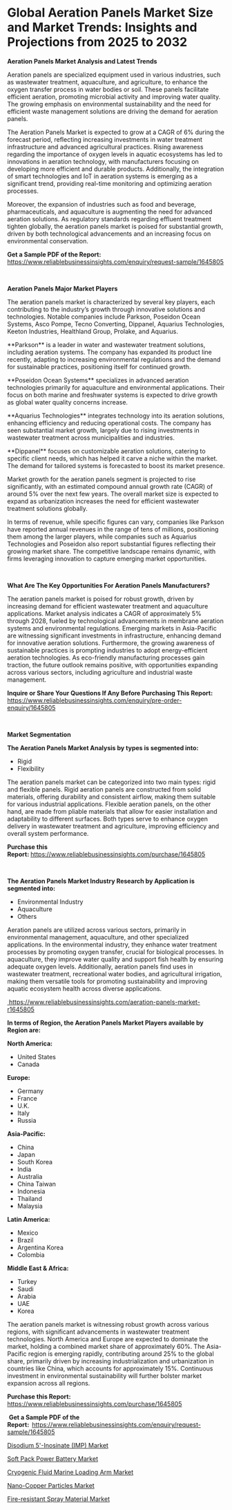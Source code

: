 <p><h1>Global Aeration Panels Market Size and Market Trends: Insights and Projections from 2025 to 2032</h1></p><p><strong>Aeration Panels Market Analysis and Latest Trends</strong></p>
<p><p>Aeration panels are specialized equipment used in various industries, such as wastewater treatment, aquaculture, and agriculture, to enhance the oxygen transfer process in water bodies or soil. These panels facilitate efficient aeration, promoting microbial activity and improving water quality. The growing emphasis on environmental sustainability and the need for efficient waste management solutions are driving the demand for aeration panels.</p><p>The Aeration Panels Market is expected to grow at a CAGR of 6% during the forecast period, reflecting increasing investments in water treatment infrastructure and advanced agricultural practices. Rising awareness regarding the importance of oxygen levels in aquatic ecosystems has led to innovations in aeration technology, with manufacturers focusing on developing more efficient and durable products. Additionally, the integration of smart technologies and IoT in aeration systems is emerging as a significant trend, providing real-time monitoring and optimizing aeration processes.</p><p>Moreover, the expansion of industries such as food and beverage, pharmaceuticals, and aquaculture is augmenting the need for advanced aeration solutions. As regulatory standards regarding effluent treatment tighten globally, the aeration panels market is poised for substantial growth, driven by both technological advancements and an increasing focus on environmental conservation.</p></p>
<p><strong>Get a Sample PDF of the Report:&nbsp;</strong> <a href="https://www.reliablebusinessinsights.com/enquiry/request-sample/1645805?utm_campaign=1138&utm_medium=2&utm_source=Github&utm_content=ia&utm_term=29032025&utm_id=aeration-panels">https://www.reliablebusinessinsights.com/enquiry/request-sample/1645805</a></p>
<p>&nbsp;</p>
<p><strong>Aeration Panels Major Market Players</strong></p>
<p><p>The aeration panels market is characterized by several key players, each contributing to the industry’s growth through innovative solutions and technologies. Notable companies include Parkson, Poseidon Ocean Systems, Asco Pompe, Tecno Converting, Dippanel, Aquarius Technologies, Keeton Industries, Healthland Group, Prolake, and Aquarius.</p><p>**Parkson** is a leader in water and wastewater treatment solutions, including aeration systems. The company has expanded its product line recently, adapting to increasing environmental regulations and the demand for sustainable practices, positioning itself for continued growth.</p><p>**Poseidon Ocean Systems** specializes in advanced aeration technologies primarily for aquaculture and environmental applications. Their focus on both marine and freshwater systems is expected to drive growth as global water quality concerns increase.</p><p>**Aquarius Technologies** integrates technology into its aeration solutions, enhancing efficiency and reducing operational costs. The company has seen substantial market growth, largely due to rising investments in wastewater treatment across municipalities and industries.</p><p>**Dippanel** focuses on customizable aeration solutions, catering to specific client needs, which has helped it carve a niche within the market. The demand for tailored systems is forecasted to boost its market presence.</p><p>Market growth for the aeration panels segment is projected to rise significantly, with an estimated compound annual growth rate (CAGR) of around 5% over the next few years. The overall market size is expected to expand as urbanization increases the need for efficient wastewater treatment solutions globally.</p><p>In terms of revenue, while specific figures can vary, companies like Parkson have reported annual revenues in the range of tens of millions, positioning them among the larger players, while companies such as Aquarius Technologies and Poseidon also report substantial figures reflecting their growing market share. The competitive landscape remains dynamic, with firms leveraging innovation to capture emerging market opportunities.</p></p>
<p>&nbsp;</p>
<p><strong>What Are The Key Opportunities For Aeration Panels Manufacturers?</strong></p>
<p><p>The aeration panels market is poised for robust growth, driven by increasing demand for efficient wastewater treatment and aquaculture applications. Market analysis indicates a CAGR of approximately 5% through 2028, fueled by technological advancements in membrane aeration systems and environmental regulations. Emerging markets in Asia-Pacific are witnessing significant investments in infrastructure, enhancing demand for innovative aeration solutions. Furthermore, the growing awareness of sustainable practices is prompting industries to adopt energy-efficient aeration technologies. As eco-friendly manufacturing processes gain traction, the future outlook remains positive, with opportunities expanding across various sectors, including agriculture and industrial waste management.</p></p>
<p><strong>Inquire or Share Your Questions If Any Before Purchasing This Report:</strong> <a href="https://www.reliablebusinessinsights.com/enquiry/pre-order-enquiry/1645805?utm_campaign=1138&utm_medium=2&utm_source=Github&utm_content=ia&utm_term=29032025&utm_id=aeration-panels">https://www.reliablebusinessinsights.com/enquiry/pre-order-enquiry/1645805</a></p>
<p>&nbsp;</p>
<p><strong>Market Segmentation</strong></p>
<p><strong>The Aeration Panels Market Analysis by types is segmented into:</strong></p>
<p><ul><li>Rigid</li><li>Flexibility</li></ul></p>
<p><p>The aeration panels market can be categorized into two main types: rigid and flexible panels. Rigid aeration panels are constructed from solid materials, offering durability and consistent airflow, making them suitable for various industrial applications. Flexible aeration panels, on the other hand, are made from pliable materials that allow for easier installation and adaptability to different surfaces. Both types serve to enhance oxygen delivery in wastewater treatment and agriculture, improving efficiency and overall system performance.</p></p>
<p><strong>Purchase this Report:&nbsp;</strong><a href="https://www.reliablebusinessinsights.com/purchase/1645805?utm_campaign=1138&utm_medium=2&utm_source=Github&utm_content=ia&utm_term=29032025&utm_id=aeration-panels">https://www.reliablebusinessinsights.com/purchase/1645805</a></p>
<p>&nbsp;</p>
<p><strong>The Aeration Panels Market Industry Research by Application is segmented into:</strong></p>
<p><ul><li>Environmental Industry</li><li>Aquaculture</li><li>Others</li></ul></p>
<p><p>Aeration panels are utilized across various sectors, primarily in environmental management, aquaculture, and other specialized applications. In the environmental industry, they enhance water treatment processes by promoting oxygen transfer, crucial for biological processes. In aquaculture, they improve water quality and support fish health by ensuring adequate oxygen levels. Additionally, aeration panels find uses in wastewater treatment, recreational water bodies, and agricultural irrigation, making them versatile tools for promoting sustainability and improving aquatic ecosystem health across diverse applications.</p></p>
<p><a href="https://www.reliablebusinessinsights.com/aeration-panels-market-r1645805?utm_campaign=1138&utm_medium=2&utm_source=Github&utm_content=ia&utm_term=29032025&utm_id=aeration-panels">&nbsp;https://www.reliablebusinessinsights.com/aeration-panels-market-r1645805</a></p>
<p><strong>In terms of Region, the Aeration Panels Market Players available by Region are:</strong></p>
<p>
    <p> <strong> North America: </strong>
        <ul>
            <li>United States</li>
            <li>Canada</li>
        </ul>
        </p> 
    <p> <strong> Europe: </strong>
        <ul>
            <li>Germany</li>
            <li>France</li>
            <li>U.K.</li>
            <li>Italy</li>
            <li>Russia</li>
        </ul>
        </p> 
    <p> <strong> Asia-Pacific: </strong>
        <ul>
            <li>China</li>
            <li>Japan</li>
            <li>South Korea</li>
            <li>India</li>
            <li>Australia</li>
            <li>China Taiwan</li>
            <li>Indonesia</li>
            <li>Thailand</li>
            <li>Malaysia</li>
        </ul>
        </p> 
    <p> <strong> Latin America: </strong>
        <ul>
            <li>Mexico</li>
            <li>Brazil</li>
            <li>Argentina Korea</li>
            <li>Colombia</li>
        </ul>
        </p> 
    <p> <strong> Middle East & Africa: </strong>
        <ul>
            <li>Turkey</li>
            <li>Saudi</li>
            <li>Arabia</li>
            <li>UAE</li>
            <li>Korea</li>
        </ul>
    </p>
    </p>
<p><p>The aeration panels market is witnessing robust growth across various regions, with significant advancements in wastewater treatment technologies. North America and Europe are expected to dominate the market, holding a combined market share of approximately 60%. The Asia-Pacific region is emerging rapidly, contributing around 25% to the global share, primarily driven by increasing industrialization and urbanization in countries like China, which accounts for approximately 15%. Continuous investment in environmental sustainability will further bolster market expansion across all regions.</p></p>
<p><strong>Purchase this Report: </strong><a href="https://www.reliablebusinessinsights.com/purchase/1645805?utm_campaign=1138&utm_medium=2&utm_source=Github&utm_content=ia&utm_term=29032025&utm_id=aeration-panels">https://www.reliablebusinessinsights.com/purchase/1645805</a></p>
<p>&nbsp;<strong>Get a Sample PDF of the Report:&nbsp;&nbsp;</strong><a href="https://www.reliablebusinessinsights.com/enquiry/request-sample/1645805?utm_campaign=1138&utm_medium=2&utm_source=Github&utm_content=ia&utm_term=29032025&utm_id=aeration-panels">https://www.reliablebusinessinsights.com/enquiry/request-sample/1645805</a></p>
<p><strong></strong></p>
<p><p><a href="https://github.com/rutupueyed/Market-Research-Report-List-1/blob/main/disodium-5-inosinate-imp-market.md?utm_campaign=1138&utm_medium=2&utm_source=Github&utm_content=ia&utm_term=29032025&utm_id=aeration-panels">Disodium 5'-Inosinate (IMP) Market</a></p><p><a href="https://github.com/paullsiskec4/Market-Research-Report-List-1/blob/main/soft-pack-power-battery-market.md?utm_campaign=1138&utm_medium=2&utm_source=Github&utm_content=ia&utm_term=29032025&utm_id=aeration-panels">Soft Pack Power Battery Market</a></p><p><a href="https://github.com/roehrtizonov/Market-Research-Report-List-1/blob/main/cryogenic-fluid-marine-loading-arm-market.md?utm_campaign=1138&utm_medium=2&utm_source=Github&utm_content=ia&utm_term=29032025&utm_id=aeration-panels">Cryogenic Fluid Marine Loading Arm Market</a></p><p><a href="https://github.com/hurstsaqibyl/Market-Research-Report-List-1/blob/main/nano-copper-particles-market.md?utm_campaign=1138&utm_medium=2&utm_source=Github&utm_content=ia&utm_term=29032025&utm_id=aeration-panels">Nano-Copper Particles Market</a></p><p><a href="https://github.com/altafvaraswj/Market-Research-Report-List-1/blob/main/fire-resistant-spray-material-market.md?utm_campaign=1138&utm_medium=2&utm_source=Github&utm_content=ia&utm_term=29032025&utm_id=aeration-panels">Fire-resistant Spray Material Market</a></p></p>